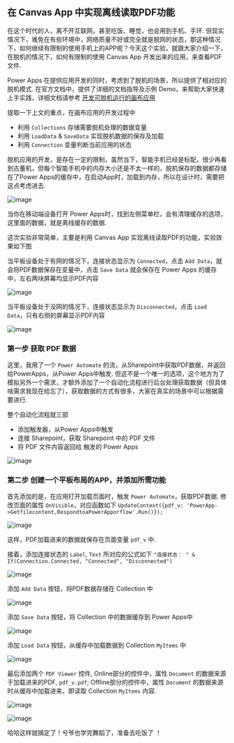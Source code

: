
## 在 Canvas App 中实现离线读取PDF功能

在这个时代的人，离不开互联网，甚至吃饭、睡觉，也会用到手机、手环. 但现实情况下，难免在有些环境中，网络质量不好或完全就是脱网的状态，那这种情况下，如何继续有限制的使用手机上的APP呢？今天这个实验，就跟大家介绍一下，在脱机的情况下，如何有限制的使用 Canvas App 开发出来的应用，来查看PDF文件.

Power Apps 在提供应用开发的同时，考虑到了脱机的场景，所以提供了相对应的脱机模式. 在官方文档中，提供了详细的文档指导及示例 Demo，来帮助大家快速上手实践，详细文档请参考 [开发可脱机运行的画布应用](https://docs.microsoft.com/zh-cn/powerapps/maker/canvas-apps/offline-apps)

提取一下上文的重点，在画布应用的开发过程中

- 利用 `Collections` 存储需要脱机处理的数据变量
- 利用 `LoadData` & `SaveData` 实现脱机数据的保存及加载
- 利用 `Connection` 变量判断当前应用的状态

脱机应用的开发，是存在一定的限制，虽然当下，智能手机已经是标配，很少再看到古董机，但每个智能手机中的内存大小还是不太一样的，脱机保存的数据都存储在了Power Apps的缓存中，在启动App时，加载到内存，所以在设计时，需要把这点考虑进去.

![image](./images/20210417/041701.png)

当你在移动端设备打开 Power Apps时，找到左侧菜单栏，会有清理缓存的选项，这里面的数据，就是离线缓存的数据.

这次实验非常简单，主要是利用 Canvas App 实现离线读取PDF的功能，实验效果如下图

当平板设备处于有网的情况下，连接状态显示为 `Connected`，点击 `Add Data`，就会将PDF数据保存在变量中，点击 `Save Data` 就会保存在 Power Apps 的缓存中，左右两块屏幕均显示PDF内容

![image](./images/20210417/041702.png)

当平板设备处于没网的情况下，连接状态显示为 `Disconnected`，点击 `Load Data`，只有右侧的屏幕显示PDF内容

![image](./images/20210417/041703.png)

### 第一步 获取 PDF 数据

这里，我用了一个 `Power Automate` 的流，从Sharepoint中获取PDF数据，并返回给PowerApps，从Power Apps中触发. 但这不是一个唯一的选项，这个地方为了模拟另外一个需求，才额外添加了一个自动化流程进行后台处理获取数据（但具体啥需求我现在给忘了），获取数据的方式有很多，大家在真实的场景中可以根据需要进行.

整个自动化流程就三部

- 添加触发器，从Power Apps中触发
- 连接 Sharepoint，获取 Sharepoint 中的 PDF 文件
- 将 PDF 文件内容返回给 触发的 Power Apps

![image](./images/20210417/041704.png)

### 第二步 创建一个平板布局的APP，并添加所需功能

首先添加的是，在应用打开加载页面时，触发 `Power Automate`，获取PDF数据. 修改页面的属性 `OnVisible`，对应函数如下 `UpdateContext({pdf_v: 'PowerApp->Getfilecontent,RespondtoaPowerApporflow'.Run()});`

![image](./images/20210417/041706.png)

这样，PDF加载进来的数据就保存在页面变量 `pdf_v` 中.

接着，添加连接状态的 `Label`, `Text` 所对应的公式如下 `"连接状态： " & If(Connection.Connected, "Connected", "Disconnected")`

![image](./images/20210417/041705.png)

添加 `Add Data` 按钮，将PDF数据存储在 Collection 中

![image](./images/20210417/041707.png)

添加 `Save Data` 按钮，将 Collection 中的数据缓存到 Power Apps中

![image](./images/20210417/041708.png)

添加 `Load Data` 按钮，从缓存中加载数据到 Collection `MyItems` 中

![image](./images/20210417/041709.png)

最后添加两个 `PDF Viewer` 控件, Online部分的控件中，属性 `Document` 的数据来源于加载进来的PDF, `pdf_v.pdf`; Offline部分的控件中，属性 `Document` 的数据来源时从缓存中加载进来，即读取 Collection `MyItems` 内容.

![image](./images/20210417/041710.png)

![image](./images/20210417/041711.png)

哈哈这样就搞定了！兮爷也学完舞蹈了，准备去吃饭了 ！



